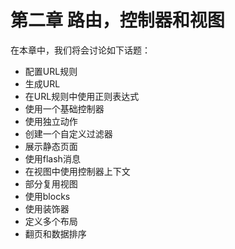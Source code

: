 # 第二章 路由，控制器和视图

在本章中，我们将会讨论如下话题：

- 配置URL规则
- 生成URL
- 在URL规则中使用正则表达式
- 使用一个基础控制器
- 使用独立动作
- 创建一个自定义过滤器
- 展示静态页面
- 使用flash消息
- 在视图中使用控制器上下文
- 部分复用视图
- 使用blocks
- 使用装饰器
- 定义多个布局
- 翻页和数据排序